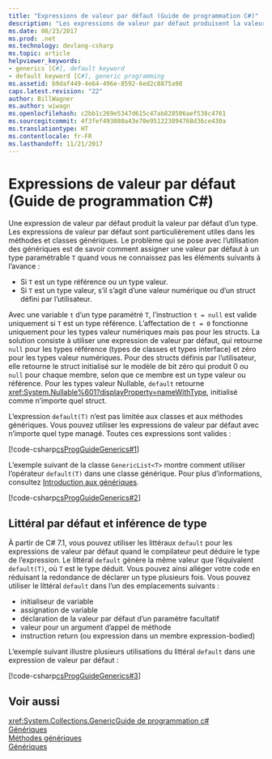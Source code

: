 ```yaml
---
title: "Expressions de valeur par défaut (Guide de programmation C#)"
description: "Les expressions de valeur par défaut produisent la valeur par défaut des types référence et des types valeur"
ms.date: 08/23/2017
ms.prod: .net
ms.technology: devlang-csharp
ms.topic: article
helpviewer_keywords:
- generics [C#], default keyword
- default keyword [C#], generic programming
ms.assetid: b9daf449-4e64-496e-8592-6ed2c8875a98
caps.latest.revision: "22"
author: BillWagner
ms.author: wiwagn
ms.openlocfilehash: c2bb1c269e5347d615c47ab828506aef538c4761
ms.sourcegitcommit: 4f3fef493080a43e70e951223894768d36ce430a
ms.translationtype: HT
ms.contentlocale: fr-FR
ms.lasthandoff: 11/21/2017
---
```

# <a name="default-value-expressions-c-programming-guide"></a>Expressions de valeur par défaut (Guide de programmation C#)

Une expression de valeur par défaut produit la valeur par défaut d’un type. Les expressions de valeur par défaut sont particulièrement utiles dans les méthodes et classes génériques. Le problème qui se pose avec l’utilisation des génériques est de savoir comment assigner une valeur par défaut à un type paramétrable `T` quand vous ne connaissez pas les éléments suivants à l’avance :

- Si `T` est un type référence ou un type valeur.
- Si `T` est un type valeur, s’il s’agit d’une valeur numérique ou d’un struct défini par l’utilisateur.

 Avec une variable `t` d’un type paramétré `T`, l’instruction `t = null` est valide uniquement si `T` est un type référence. L’affectation de `t = 0` fonctionne uniquement pour les types valeur numériques mais pas pour les structs. La solution consiste à utiliser une expression de valeur par défaut, qui retourne `null` pour les types référence (types de classes et types interface) et zéro pour les types valeur numériques. Pour des structs définis par l’utilisateur, elle retourne le struct initialisé sur le modèle de bit zéro qui produit 0 ou `null` pour chaque membre, selon que ce membre est un type valeur ou référence. Pour les types valeur Nullable, `default` retourne <xref:System.Nullable%601?displayProperty=nameWithType>, initialisé comme n’importe quel struct.

L’expression `default(T)` n’est pas limitée aux classes et aux méthodes génériques. Vous pouvez utiliser les expressions de valeur par défaut avec n’importe quel type managé. Toutes ces expressions sont valides :

 [!code-csharp[csProgGuideGenerics#1](../../../../samples/snippets/csharp/programming-guide/statements-expressions-operators/default-value-expressions.cs)]

 L’exemple suivant de la classe `GenericList<T>` montre comment utiliser l’opérateur `default(T)` dans une classe générique. Pour plus d’informations, consultez [Introduction aux génériques](../generics/introduction-to-generics.md).

 [!code-csharp[csProgGuideGenerics#2](../../../../samples/snippets/csharp/VS_Snippets_VBCSharp/csProgGuideGenerics/CS/Generics.cs#Snippet41)]

## <a name="default-literal-and-type-inference"></a>Littéral par défaut et inférence de type

À partir de C# 7.1, vous pouvez utiliser les littéraux `default` pour les expressions de valeur par défaut quand le compilateur peut déduire le type de l’expression. Le littéral `default` génère la même valeur que l’équivalent `default(T)`, où `T` est le type déduit. Vous pouvez ainsi alléger votre code en réduisant la redondance de déclarer un type plusieurs fois. Vous pouvez utiliser le littéral `default` dans l’un des emplacements suivants :

- initialiseur de variable
- assignation de variable
- déclaration de la valeur par défaut d’un paramètre facultatif
- valeur pour un argument d’appel de méthode
- instruction return (ou expression dans un membre expression-bodied)

L’exemple suivant illustre plusieurs utilisations du littéral `default` dans une expression de valeur par défaut :

[!code-csharp[csProgGuideGenerics#3](../../../../samples/snippets/csharp/programming-guide/statements-expressions-operators/default-literal.cs)]

## <a name="see-also"></a>Voir aussi

 <xref:System.Collections.Generic>[Guide de programmation c#](../index.md)  
 [Génériques](../generics/index.md)  
 [Méthodes génériques](../generics/generic-methods.md)  
 [Génériques](~/docs/standard/generics/index.md)  
